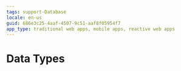 ```yaml
---
tags: support-Database
locale: en-us
guid: 686e3c25-4aaf-4507-9c51-aaf8f05954f7
app_type: traditional web apps, mobile apps, reactive web apps
---
```


# Data Types
